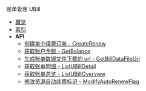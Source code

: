 <div class="sidebar_title ">账单管理 UBill</div>


- [概览](api/ubill-api/README.md)
- [索引](api/ubill-api/index.md)
- **API**
    - [创建单个续费订单 - CreateRenew](api/ubill-api/create_renew)
    - [获取账户余额 - GetBalance](api/ubill-api/get_balance)
    - [生成账单数据文件下载的 url - GetBillDataFileUrl](api/ubill-api/get_bill_data_file_url)
    - [获取账单明细 - ListUBillDetail](api/ubill-api/list_u_bill_detail)
    - [获取账单总览 - ListUBillOverview](api/ubill-api/list_u_bill_overview)
    - [修改资源自动续费标识 - ModifyAutoRenewFlag](api/ubill-api/modify_auto_renew_flag)
